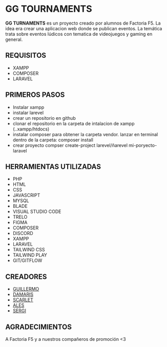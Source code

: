 # GG TOURNAMENTS
**GG TURNAMENTS** es un proyecto creado por alumnos de Factoria F5. La idea era crear una aplicacion web donde se publican eventos.
La temática trata sobre eventos lúdicos con tematica de videojuegos y gaming en general.


## REQUISITOS 

- XAMPP 
- COMPOSER 
- LARAVEL

## PRIMEROS PASOS
- Instalar xampp
- instalar larevel
- crear un repositorio en github
- clonar el repositorio en la carpeta de intalacion de xampp (..xampp/htdocs)
- instalar composer para obtener la carpeta vendor. lanzar en terminal dentro de la carpeta: composer install
- crear proyecto compser create-project larevel/ñarevel mi-poryecto-laravel
## HERRAMIENTAS UTILIZADAS
- PHP
- HTML
- CSS
- JAVASCRIPT
- MYSQL
- BLADE
- VISUAL STUDIO CODE
- TRELO
- FIGMA
- COMPOSER
- DISCORD
- XAMPP
- LARAVEL
- TAILWIND CSS
- TAILWIND PLAY
- GIT/GITFLOW
## CREADORES
- [GUILLERMO](https://github.com/Guillermo970http:// "GUILLERMO")
- [DAMARIS](http://https://github.com/DamarisTeoc "DAMARIS")
- [SCARLET](http://https://github.com/skyrosa "SCARLET")
- [ALES](http://https://github.com/aleswebgit "ALES")
- [SERGI](http://https://github.com/Sergiaparicio "SERGI")

## AGRADECIMIENTOS 
A Factoria F5 y a nuestros compañeros de promoción <3
